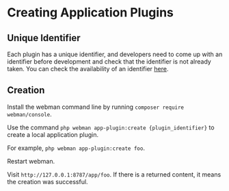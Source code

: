 # Creating Application Plugins

## Unique Identifier

Each plugin has a unique identifier, and developers need to come up with an identifier before development and check that the identifier is not already taken. You can check the availability of an identifier [here](https://www.workerman.net/app/check).

## Creation

Install the webman command line by running `composer require webman/console`.

Use the command `php webman app-plugin:create {plugin_identifier}` to create a local application plugin. 

For example, `php webman app-plugin:create foo`.

Restart webman.

Visit `http://127.0.0.1:8787/app/foo`. If there is a returned content, it means the creation was successful.
